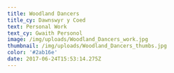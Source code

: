 ```yaml
---
title: Woodland Dancers
title_cy: Dawnswyr y Coed
text: Personal Work
text_cy: Gwaith Personol
image: /img/uploads/Woodland_Dancers_work.jpg
thumbnail: /img/uploads/Woodland_Dancers_thumbs.jpg
color: '#2ab16e'
date: 2017-06-24T15:53:14.275Z
---
```










